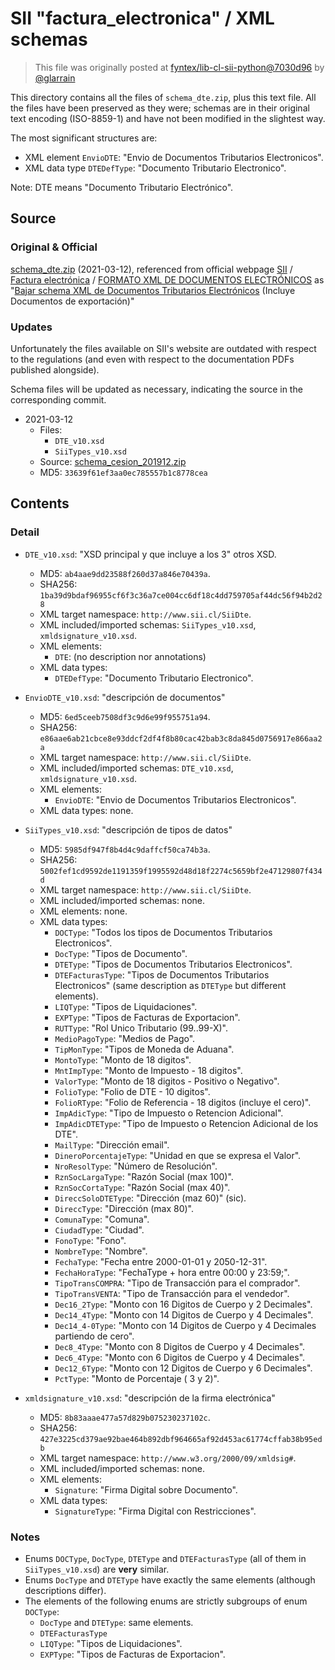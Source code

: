 # SII "factura_electronica" / XML schemas

> This file was originally posted at [fyntex/lib-cl-sii-python@7030d96](https://github.com/fyntex/lib-cl-sii-python/pull/6/commits/7030d96b1a2dccf667dee6135a97c3cee9ff6d6e) by [@glarrain](https://github.com/glarrain)

This directory contains all the files of `schema_dte.zip`, plus this text file.
All the files have been preserved as they were; schemas are in their original text encoding
(ISO-8859-1) and have not been modified in the slightest way.

The most significant structures are:
- XML element `EnvioDTE`: "Envio de Documentos Tributarios Electronicos".
- XML data type `DTEDefType`: "Documento Tributario Electronico".

Note: DTE means "Documento Tributario Electrónico".


## Source


### Original & Official

[schema_dte.zip](http://www.sii.cl/factura_electronica/schema_dte.zip) (2021-03-12),
referenced from official webpage
[SII](http://www.sii.cl)
/ [Factura electrónica](http://www.sii.cl/servicios_online/1039-.html)
/ [FORMATO XML DE DOCUMENTOS ELECTRÓNICOS](http://www.sii.cl/factura_electronica/formato_xml.htm)
as
"[Bajar schema XML de Documentos Tributarios Electrónicos](http://www.sii.cl/factura_electronica/schema_dte.zip) (Incluye Documentos de exportación)"


### Updates

Unfortunately the files available on SII's website are outdated with respect to the regulations
(and even with respect to the documentation PDFs published alongside).

Schema files will be updated as necessary, indicating the source in the corresponding commit.

- 2021-03-12
  - Files:
    - `DTE_v10.xsd`
    - `SiiTypes_v10.xsd`
  - Source: [schema_cesion_201912.zip](https://www.sii.cl/factura_electronica/schema_cesion_201912.zip)
  - MD5: `33639f61ef3aa0ec785557b1c8778cea`

## Contents


### Detail

- `DTE_v10.xsd`: "XSD principal y que incluye a los 3" otros XSD.
  - MD5: `ab4aae9dd23588f260d37a846e70439a`.
  - SHA256: `1ba39d9bdaf96955cf6f3c36a7ce004cc6df18c4dd759705af44dc56f94b2d28`
  - XML target namespace: `http://www.sii.cl/SiiDte`.
  - XML included/imported schemas: `SiiTypes_v10.xsd`, `xmldsignature_v10.xsd`.
  - XML elements:
    - `DTE`: (no description nor annotations)
  - XML data types:
    - `DTEDefType`: "Documento Tributario Electronico".

- `EnvioDTE_v10.xsd`: "descripción de documentos"
  - MD5: `6ed5ceeb7508df3c9d6e99f955751a94`.
  - SHA256: `e86aae6ab21cbce8e93ddcf2df4f8b80cac42bab3c8da845d0756917e866aa2a`
  - XML target namespace: `http://www.sii.cl/SiiDte`.
  - XML included/imported schemas: `DTE_v10.xsd`, `xmldsignature_v10.xsd`.
  - XML elements:
    - `EnvioDTE`: "Envio de Documentos Tributarios Electronicos".
  - XML data types: none.

- `SiiTypes_v10.xsd`: "descripción de tipos de datos"
  - MD5: `5985df947f8b4d4c9daffcf50ca74b3a`.
  - SHA256: `5002fef1cd9592de1191359f1995592d48d18f2274c5659bf2e47129807f434d`
  - XML target namespace: `http://www.sii.cl/SiiDte`.
  - XML included/imported schemas: none.
  - XML elements: none.
  - XML data types:
    - `DOCType`: "Todos los tipos de Documentos Tributarios Electronicos".
    - `DocType`: "Tipos de Documento".
    - `DTEType`: "Tipos de Documentos Tributarios Electronicos".
    - `DTEFacturasType`: "Tipos de Documentos Tributarios Electronicos" (same description as
      `DTEType` but different elements).
    - `LIQType`: "Tipos de Liquidaciones".
    - `EXPType`: "Tipos de Facturas de  Exportacion".
    - `RUTType`: "Rol Unico Tributario (99..99-X)".
    - `MedioPagoType`: "Medios de Pago".
    - `TipMonType`: "Tipos de Moneda de Aduana".
    - `MontoType`: "Monto de 18 digitos".
    - `MntImpType`: "Monto de Impuesto - 18 digitos".
    - `ValorType`: "Monto de 18 digitos - Positivo o Negativo".
    - `FolioType`: "Folio de DTE - 10 digitos".
    - `FolioRType`: "Folio de Referencia - 18 digitos (incluye el cero)".
    - `ImpAdicType`: "Tipo de Impuesto o Retencion Adicional".
    - `ImpAdicDTEType`: "Tipo de Impuesto o Retencion Adicional de los DTE".
    - `MailType`: "Dirección email".
    - `DineroPorcentajeType`: "Unidad en que se expresa el Valor".
    - `NroResolType`: "Número de Resolución".
    - `RznSocLargaType`: "Razón Social (max 100)".
    - `RznSocCortaType`: "Razón Social (max 40)".
    - `DireccSoloDTEType`: "Dirección (maz 60)" (sic).
    - `DireccType`: "Dirección (max 80)".
    - `ComunaType`: "Comuna".
    - `CiudadType`: "Ciudad".
    - `FonoType`: "Fono".
    - `NombreType`: "Nombre".
    - `FechaType`: "Fecha entre 2000-01-01 y 2050-12-31".
    - `FechaHoraType`: "FechaType + hora entre 00:00 y 23:59;".
    - `TipoTransCOMPRA`: "Tipo de Transacción para el comprador".
    - `TipoTransVENTA`: "Tipo de Transacción para el vendedor".
    - `Dec16_2Type`: "Monto con 16 Digitos de Cuerpo y 2 Decimales".
    - `Dec14_4Type`: "Monto con 14 Digitos de Cuerpo y 4 Decimales".
    - `Dec14_4-0Type`: "Monto con 14 Digitos de Cuerpo y 4 Decimales partiendo de cero".
    - `Dec8_4Type`: "Monto con 8 Digitos de Cuerpo y 4 Decimales".
    - `Dec6_4Type`: "Monto con 6 Digitos de Cuerpo y 4 Decimales".
    - `Dec12_6Type`: "Monto con 12 Digitos de Cuerpo y 6 Decimales".
    - `PctType`: "Monto de Porcentaje ( 3 y 2)".
	
- `xmldsignature_v10.xsd`: "descripción de la firma electrónica"
  - MD5: `8b83aaae477a57d829b075230237102c`.
  - SHA256: `427e3225cd379ae92bae464b892dbf964665af92d453ac61774cffab38b95edb`
  - XML target namespace: `http://www.w3.org/2000/09/xmldsig#`.
  - XML included/imported schemas: none.
  - XML elements:
    - `Signature`: "Firma Digital sobre Documento".
  - XML data types:
    - `SignatureType`: "Firma Digital con Restricciones".


### Notes

- Enums `DOCType`, `DocType`, `DTEType` and `DTEFacturasType` (all of them in `SiiTypes_v10.xsd`)
  are **very** similar.
- Enums `DocType` and `DTEType` have exactly the same elements (although descriptions differ).
- The elements of the following enums are strictly subgroups of enum `DOCType`:
  - `DocType` and `DTEType`: same elements.
  - `DTEFacturasType`
  - `LIQType`: "Tipos de Liquidaciones".
  - `EXPType`: "Tipos de Facturas de  Exportacion".
